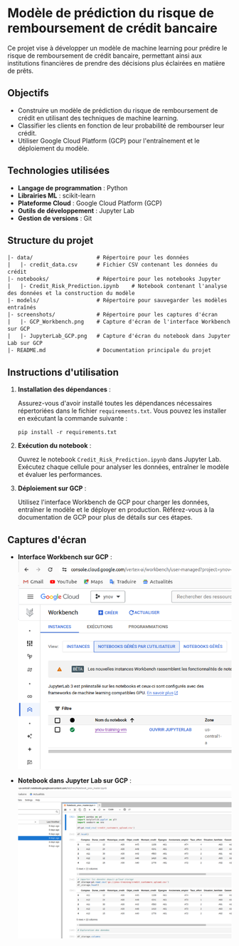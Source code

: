 # Modèle de prédiction du risque de remboursement de crédit bancaire

Ce projet vise à développer un modèle de machine learning pour prédire le risque de remboursement de crédit bancaire, permettant ainsi aux institutions financières de prendre des décisions plus éclairées en matière de prêts.

## Objectifs

- Construire un modèle de prédiction du risque de remboursement de crédit en utilisant des techniques de machine learning.
- Classifier les clients en fonction de leur probabilité de rembourser leur crédit.
- Utiliser Google Cloud Platform (GCP) pour l'entraînement et le déploiement du modèle.

## Technologies utilisées

- **Langage de programmation** : Python
- **Librairies ML** : scikit-learn
- **Plateforme Cloud** : Google Cloud Platform (GCP)
- **Outils de développement** : Jupyter Lab
- **Gestion de versions** : Git

## Structure du projet

```
|- data/                    # Répertoire pour les données
|   |- credit_data.csv      # Fichier CSV contenant les données du crédit
|- notebooks/               # Répertoire pour les notebooks Jupyter
|   |- Credit_Risk_Prediction.ipynb    # Notebook contenant l'analyse des données et la construction du modèle
|- models/                  # Répertoire pour sauvegarder les modèles entraînés
|- screenshots/             # Répertoire pour les captures d'écran
|   |- GCP_Workbench.png    # Capture d'écran de l'interface Workbench sur GCP
|   |- JupyterLab_GCP.png   # Capture d'écran du notebook dans Jupyter Lab sur GCP
|- README.md                # Documentation principale du projet
```

## Instructions d'utilisation

1. **Installation des dépendances** :

   Assurez-vous d'avoir installé toutes les dépendances nécessaires répertoriées dans le fichier `requirements.txt`. Vous pouvez les installer en exécutant la commande suivante :
   ```
   pip install -r requirements.txt
   ```

2. **Exécution du notebook** :

   Ouvrez le notebook `Credit_Risk_Prediction.ipynb` dans Jupyter Lab. Exécutez chaque cellule pour analyser les données, entraîner le modèle et évaluer les performances.

3. **Déploiement sur GCP** :

   Utilisez l'interface Workbench de GCP pour charger les données, entraîner le modèle et le déployer en production. Référez-vous à la documentation de GCP pour plus de détails sur ces étapes.

## Captures d'écran

- **Interface Workbench sur GCP** :
  ![GCP Workbench](screenshots/GCP_Workbench.png)

- **Notebook dans Jupyter Lab sur GCP** :
  ![JupyterLab GCP](screenshots/JupyterLab_GCP.png)



